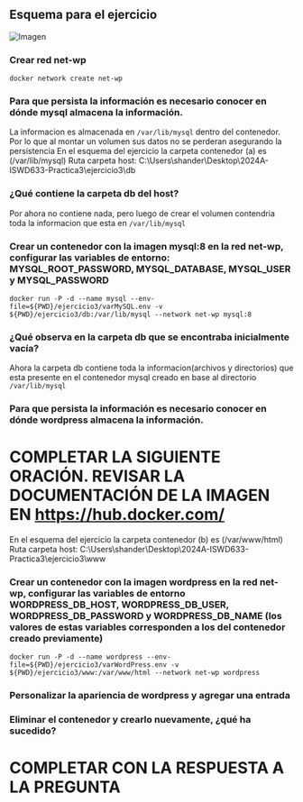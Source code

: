 ## Esquema para el ejercicio
![Imagen](imagenes/esquema-ejercicio3.PNG)

### Crear red net-wp
```
docker network create net-wp
```

### Para que persista la información es necesario conocer en dónde mysql almacena la información.
La informacion es almacenada en  ```/var/lib/mysql``` dentro del contenedor. Por lo que al montar un volumen sus datos no se perderan asegurando la persistencia
En el esquema del ejercicio la carpeta contenedor (a) es (/var/lib/mysql)
Ruta carpeta host: C:\Users\shander\Desktop\2024A-ISWD633-Practica3\ejercicio3\db

### ¿Qué contiene la carpeta db del host?
Por ahora no contiene nada, pero luego de crear el volumen contendria toda la informacion que esta en ```/var/lib/mysql```

### Crear un contenedor con la imagen mysql:8  en la red net-wp, configurar las variables de entorno: MYSQL_ROOT_PASSWORD, MYSQL_DATABASE, MYSQL_USER y MYSQL_PASSWORD
```
docker run -P -d --name mysql --env-file=${PWD}/ejercicio3/varMySQL.env -v ${PWD}/ejercicio3/db:/var/lib/mysql --network net-wp mysql:8
```

### ¿Qué observa en la carpeta db que se encontraba inicialmente vacía?
Ahora la carpeta db contiene toda la informacion(archivos y directorios) que esta presente en el contenedor mysql creado en base al directorio ```/var/lib/mysql```

### Para que persista la información es necesario conocer en dónde wordpress almacena la información.
# COMPLETAR LA SIGUIENTE ORACIÓN. REVISAR LA DOCUMENTACIÓN DE LA IMAGEN EN https://hub.docker.com/
En el esquema del ejercicio la carpeta contenedor (b) es (/var/www/html)
Ruta carpeta host: C:\Users\shander\Desktop\2024A-ISWD633-Practica3\ejercicio3\www

### Crear un contenedor con la imagen wordpress en la red net-wp, configurar las variables de entorno WORDPRESS_DB_HOST, WORDPRESS_DB_USER, WORDPRESS_DB_PASSWORD y WORDPRESS_DB_NAME (los valores de estas variables corresponden a los del contenedor creado previamente)
```
docker run -P -d --name wordpress --env-file=${PWD}/ejercicio3/varWordPress.env -v ${PWD}/ejercicio3/www:/var/www/html --network net-wp wordpress
```

### Personalizar la apariencia de wordpress y agregar una entrada

### Eliminar el contenedor y crearlo nuevamente, ¿qué ha sucedido?

# COMPLETAR CON LA RESPUESTA A LA PREGUNTA




